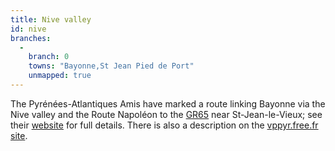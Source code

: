 ```yaml
---
title: Nive valley
id: nive
branches:
  -
    branch: 0
    towns: "Bayonne,St Jean Pied de Port"
    unmapped: true
---
```


The Pyrénées-Atlantiques Amis have marked a route linking Bayonne via the Nive valley and the Route Napoléon to the [GR65][0] near St-Jean-le-Vieux; see their [website][1] for full details. There is also a description on the [vppyr.free.fr site][2].

[0]: puy.html
[1]: http://www.aucoeurduchemin.org/spip/spip.php?rubrique381
[2]: http://vppyr.free.fr/voie_nive.htm